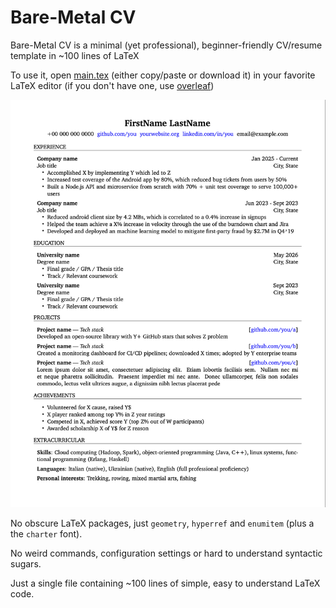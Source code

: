 # Bare-Metal CV

Bare-Metal CV is a minimal (yet professional), beginner-friendly CV/resume template in ~100 lines of LaTeX

To use it, open [main.tex](main.tex) (either copy/paste or download it) in your favorite LaTeX editor (if you don't have one, use [overleaf](https://overleaf.com))

<img src="preview.png" alt="Example" width=550>

No obscure LaTeX packages, just `geometry`, `hyperref` and `enumitem` (plus a the `charter` font).

No weird commands, configuration settings or hard to understand syntactic sugars.

Just a single file containing ~100 lines of simple, easy to understand LaTeX code.
